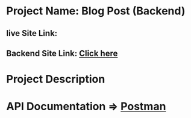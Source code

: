 # Project Name: Blog Post (Backend)

## live Site Link:

## Backend Site Link: [Click here](https://blog-post-backend.vercel.app/api/v1)

# Project Description

# API Documentation => [Postman](https://documenter.getpostman.com/view/22837788/2sA35LWzgf)

